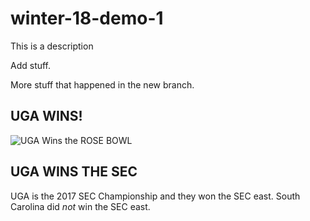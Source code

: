 # winter-18-demo-1

This is a description

Add stuff.

More stuff that happened in the new branch.

## UGA WINS!

![UGA Wins the ROSE BOWL](https://ugawire.files.wordpress.com/2018/01/sony-rose-bowl.jpg?w=1000&h=600&crop=1)

## UGA WINS THE SEC

UGA is the 2017 SEC Championship and they won the SEC east. South Carolina did _not_ win the SEC east.
